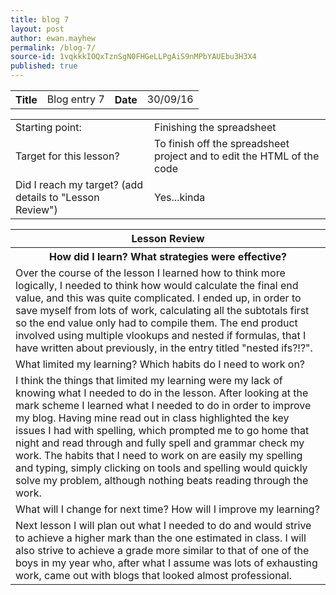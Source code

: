 ```yaml
---
title: blog 7
layout: post
author: ewan.mayhew
permalink: /blog-7/
source-id: 1vqkkkIOQxTznSgN0FHGeLLPgAiS9nMPbYAUEbu3H3X4
published: true
---
```

<table>
  <tr>
    <th>Title</th>
    <td>Blog entry 7</td>
    <th>Date</th>
    <td>30/09/16</td>
  </tr>
</table>


<table>
  <tr>
    <td>Starting point:</td>
    <td>Finishing the spreadsheet</td>
  </tr>
  <tr>
    <td>Target for this lesson?</td>
    <td>To finish off the spreadsheet project and to edit the HTML of the code</td>
  </tr>
  <tr>
    <td>Did I reach my target? 
(add details to "Lesson Review")</td>
    <td>Yes...kinda</td>
  </tr>
</table>


<table>
  <tr>
    <th>Lesson Review</th>
  </tr>
  <tr>
    <th>How did I learn? What strategies were effective? </th>
  </tr>
  <tr>
    <td>Over the course of the lesson I learned how to think more logically, I needed to think how would calculate the final end value, and this was quite complicated. I ended up, in order to save myself from lots of work, calculating all the subtotals first so the end value only had to compile them. The end product involved using multiple vlookups and nested if formulas, that I have written about previously, in the entry titled "nested ifs?!?".</td>
  </tr>
  <tr>
    <td>What limited my learning? Which habits do I need to work on?</td>
  </tr>
  <tr>
    <td>I think the things that limited my learning were my lack of knowing what I needed to do in the lesson. After looking at the mark scheme I learned what I needed to do in order to improve my blog. Having mine read out in class highlighted the key issues I had with spelling, which prompted me to go home that night and read through and fully spell and grammar check my work. The habits that I need to work on are easily my spelling and typing, simply clicking on tools and spelling would quickly solve my problem, although nothing beats reading through the work.</td>
  </tr>
  <tr>
    <td>What will I change for next time? How will I improve my learning?</td>
  </tr>
  <tr>
    <td>Next lesson I will plan out what I needed to do and would strive to achieve a higher mark than the one estimated in class. I will also strive to achieve a grade more similar to that of one of the boys in my year who, after what I assume was lots of exhausting work, came out with blogs that looked almost professional.</td>
  </tr>
</table>


